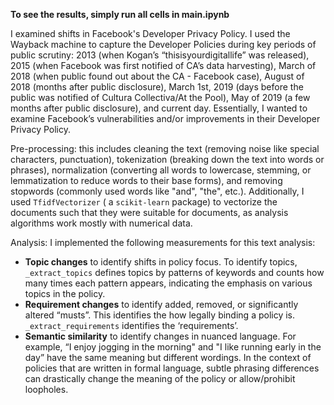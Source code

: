 **To see the results, simply run all cells in main.ipynb**

I examined shifts in Facebook's Developer Privacy Policy. I used the Wayback machine to capture the Developer Policies during  key periods of public scrutiny: 2013 (when Kogan’s “thisisyourdigitallife” was released), 2015 (when Facebook was first notified of CA’s data harvesting), March of 2018 (when public found out about the CA - Facebook case), August of 2018 (months after public disclosure), March 1st, 2019 (days before the public was notified of Cultura Collectiva/At the Pool), May of 2019 (a few months after public disclosure), and current day. Essentially, I wanted to examine Facebook’s vulnerabilities and/or improvements in their Developer Privacy Policy. 

Pre-processing: this includes cleaning the text (removing noise like special characters, punctuation), tokenization (breaking down the text into words or phrases), normalization (converting all words to lowercase, stemming, or lemmatization to reduce words to their base forms), and removing stopwords (commonly used words like "and", "the", etc.). Additionally, I used `TfidfVectorizer` ( a `scikit-learn` package) to vectorize the documents such that they were suitable for documents, as analysis algorithms work mostly with numerical data. 

Analysis: I implemented the following measurements for this text analysis:

- **Topic changes** to identify shifts in policy focus. To identify topics, `_extract_topics` defines topics by patterns of keywords and counts how many times each pattern appears, indicating the emphasis on various topics in the policy.
- **Requirement changes** to identify added, removed, or significantly altered “musts”. This identifies the how legally binding a policy is. `_extract_requirements` identifies the ‘requirements’.
- **Semantic similarity** to identify changes in nuanced language. For example,  “I enjoy jogging in the morning" and "I like running early in the day” have the same meaning but different wordings. In the context of policies that are written in formal language, subtle phrasing differences can drastically change the meaning of the policy or allow/prohibit loopholes.

